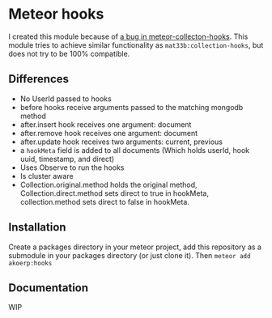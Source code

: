 # Meteor hooks

I created this module because of [a bug in meteor-collecton-hooks](https://github.com/Meteor-Community-Packages/meteor-collection-hooks/issues/257). This module tries to achieve similar functionality as `mat33b:collection-hooks`, but does not try to be 100% compatible.

## Differences

* No UserId passed to hooks
* before hooks receive arguments passed to the matching mongodb method
* after.insert hook receives one argument: document
* after.remove hook receives one argument: document
* after.update hook receives two arguments: current, previous
* a `hookMeta` field is added to all documents (Which holds userId, hook uuid, timestamp, and direct)
* Uses Observe to run the hooks
* Is cluster aware
* Collection.original.method holds the original method, Collection.direct.method sets direct to true in hookMeta, collection.method sets direct to false in hookMeta.

## Installation

Create a packages directory in your meteor project, add this repository as a submodule in your packages directory (or just clone it). Then `meteor add akoerp:hooks`

## Documentation

WIP
